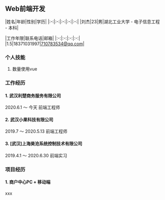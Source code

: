 ## Web前端开发
|姓名|年龄|性别|学历|
|:-:|:-:|:-:|:-:|:-:|
|刘杰|23|男|湖北工业大学 - 电子信息工程 - 本科|

|工作年限|联系电话|邮箱|
|:-:|:-:|:-:|:-:|
|1.5|18371031997|710783534@qq.com|
<!-- 年龄：23 性别：男 学历：湖北工业大学｜电子信息工程｜本科  
工作年限：1.5年 联系电话：18371031997 邮箱：710783534@qq.com   -->

### 个人技能
1. 数量使用vue

### 工作经历
#### 1. 武汉利楚商务服务有限公司 
2020.6.1 ～ 今天
前端工程师
#### 2. 武汉小果科技有限公司 
2019.7 ～  2020.5.13
前端工程师
#### 3. [武汉]上海昊沧系统控制技术有限公司 
2019.4.1 ～ 2020.6.30
前端实习

### 项目经历
#### 1. 商户中心PC + 移动端
xxx
###